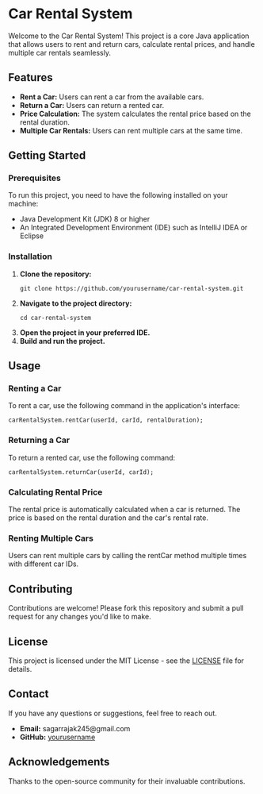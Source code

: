 
  <h1>Car Rental System</h1>
    <p>Welcome to the Car Rental System! This project is a core Java application that allows users to rent and return cars, calculate rental prices, and handle multiple car rentals seamlessly.</p>

  <h2>Features</h2>
    <ul>
        <li><strong>Rent a Car:</strong> Users can rent a car from the available cars.</li>
        <li><strong>Return a Car:</strong> Users can return a rented car.</li>
        <li><strong>Price Calculation:</strong> The system calculates the rental price based on the rental duration.</li>
        <li><strong>Multiple Car Rentals:</strong> Users can rent multiple cars at the same time.</li>
    </ul>

  <h2>Getting Started</h2>
    <h3>Prerequisites</h3>
    <p>To run this project, you need to have the following installed on your machine:</p>
    <ul>
        <li>Java Development Kit (JDK) 8 or higher</li>
        <li>An Integrated Development Environment (IDE) such as IntelliJ IDEA or Eclipse</li>
    </ul>

  <h3>Installation</h3>
    <ol>
        <li><strong>Clone the repository:</strong>
            <pre><code>git clone https://github.com/yourusername/car-rental-system.git</code></pre>
        </li>
        <li><strong>Navigate to the project directory:</strong>
            <pre><code>cd car-rental-system</code></pre>
        </li>
        <li><strong>Open the project in your preferred IDE.</strong></li>
        <li><strong>Build and run the project.</strong></li>
    </ol>

    
  <h2>Usage</h2>
    <h3>Renting a Car</h3>
    <p>To rent a car, use the following command in the application's interface:</p>
    <pre><code>carRentalSystem.rentCar(userId, carId, rentalDuration);</code></pre>

  <h3>Returning a Car</h3>
    <p>To return a rented car, use the following command:</p>
    <pre><code>carRentalSystem.returnCar(userId, carId);</code></pre>

  <h3>Calculating Rental Price</h3>
    <p>The rental price is automatically calculated when a car is returned. The price is based on the rental duration and the car's rental rate.</p>

  <h3>Renting Multiple Cars</h3>
    <p>Users can rent multiple cars by calling the rentCar method multiple times with different car IDs.</p>

  <h2>Contributing</h2>
    <p>Contributions are welcome! Please fork this repository and submit a pull request for any changes you'd like to make.</p>

  <h2>License</h2>
    <p>This project is licensed under the MIT License - see the <a href="LICENSE">LICENSE</a> file for details.</p>

  <h2>Contact</h2>
    <p>If you have any questions or suggestions, feel free to reach out.</p>
    <ul>
        <li><strong>Email:</strong> sagarrajak245@gmail.com</li>
        <li><strong>GitHub:</strong> <a href="https://github.com/sagarrajak245">yourusername</a></li>
    </ul>

  <h2>Acknowledgements</h2>
    <p>Thanks to the open-source community for their invaluable contributions.</p>
</body>
</html>
